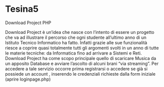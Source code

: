 # Tesina5

Download Project PHP

Download Project è un’idea che nasce con l’intento di essere un progetto che va ad illustrare il percorso che ogni studente all’ultimo anno di un Istituto Tecnico Informatico ha fatto. Infatti grazie alle sue funzionalità riesce a coprire quasi totalmente tutti gli argomenti svolti in un anno di tutte le materie tecniche: da Informatica fino ad arrivare a Sistemi e Reti.
Download Project ha come scopo principale quello di scaricare Musica da un apposito Database e avviare l’ascolto di alcuni brani “via streaming”. Per accedere a tale servizio occorre prima registrarsi o accedere se già si possiede un account , inserendo le credenziali richieste dalla form iniziale (aprire loginpage.php)
